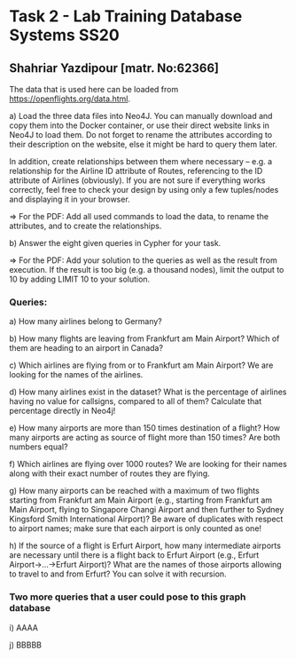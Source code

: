 # Task 2 - Lab Training Database Systems SS20

## Shahriar Yazdipour [matr. No:62366]

The data that is used here can be loaded from <https://openflights.org/data.html>.

a) Load the three data files into Neo4J. You can manually download and copy them into the
Docker container, or use their direct website links in Neo4J to load them. Do not forget to
rename the attributes according to their description on the website, else it might be hard to
query them later.

In addition, create relationships between them where necessary – e.g. a relationship for the
Airline ID attribute of Routes, referencing to the ID attribute of Airlines (obviously).
If you are not sure if everything works correctly, feel free to check your design by using
only a few tuples/nodes and displaying it in your browser.

=> For the PDF: Add all used commands to load the data, to rename the attributes, and to
create the relationships.

b) Answer the eight given queries in Cypher for your task.

=> For the PDF: Add your solution to the queries as well as the result from execution. If the
result is too big (e.g. a thousand nodes), limit the output to 10 by adding LIMIT 10 to your
solution.

### Queries:

a) How many airlines belong to Germany?

b) How many flights are leaving from Frankfurt am Main Airport? Which of them are heading
to an airport in Canada?

c) Which airlines are flying from or to Frankfurt am Main Airport? We are looking for the
names of the airlines.

d) How many airlines exist in the dataset? What is the percentage of airlines having no value
for callsigns, compared to all of them?
Calculate that percentage directly in Neo4j!

e) How many airports are more than 150 times destination of a flight? How many airports are
acting as source of flight more than 150 times? Are both numbers equal?

f) Which airlines are flying over 1000 routes? We are looking for their names along with their
exact number of routes they are flying.

g) How many airports can be reached with a maximum of two flights starting from Frankfurt
am Main Airport (e.g., starting from Frankfurt am Main Airport, flying to Singapore Changi
Airport and then further to Sydney Kingsford Smith International Airport)?
Be aware of duplicates with respect to airport names; make sure that each airport is only
counted as one!

h) If the source of a flight is Erfurt Airport, how many intermediate airports are necessary until
there is a flight back to Erfurt Airport (e.g., Erfurt Airport→…→Erfurt Airport)?
What are the names of those airports allowing to travel to and from Erfurt?
You can solve it with recursion.

### Two more queries that a user could pose to this graph database

i) AAAA

j) BBBBB

